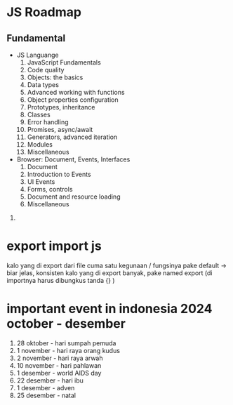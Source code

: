 # JS Roadmap
## Fundamental

- JS Languange
  1. JavaScript Fundamentals
  2. Code quality
  3. Objects: the basics
  4. Data types
  5. Advanced working with functions
  6. Object properties configuration
  7. Prototypes, inheritance
  8. Classes
  9. Error handling
  10. Promises, async/await
  11. Generators, advanced iteration
  12. Modules
  13. Miscellaneous
- Browser: Document, Events, Interfaces
  1. Document
  2.  Introduction to Events
  3.  UI Events
  4.  Forms, controls
  5.  Document and resource loading
  6.  Miscellaneous
1. 

# export import js
kalo yang di export dari file cuma satu kegunaan / fungsinya pake default -> biar jelas, konsisten
   kalo yang di export banyak, pake named export (di importnya harus dibungkus tanda {} )


# important event in indonesia 2024 october - desember
1. 28 oktober - hari sumpah pemuda
2. 1 november - hari raya orang kudus
3. 2 november - hari raya arwah
4. 10 november - hari pahlawan
5. 1 desember - world AIDS day
6. 22 desember - hari ibu
7. 1 desember - adven
8. 25 desember - natal